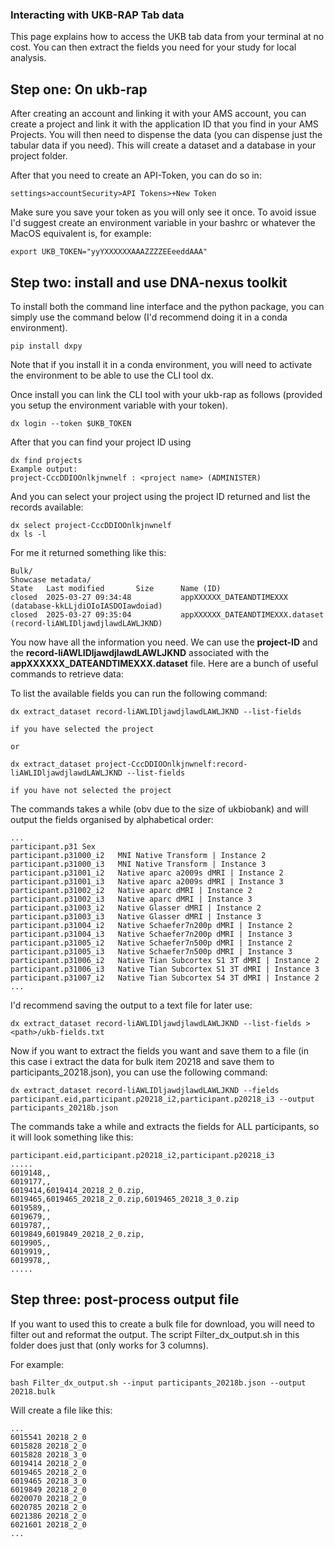 ### Interacting with UKB-RAP Tab data

This page explains how to access the UKB tab data from your terminal at no cost. You can then extract the fields you need for your study for local analysis. 

## Step one: On ukb-rap

After creating an account and linking it with your AMS account, you can create a project and link it with the application ID that you find in your AMS Projects. You will then need to dispense the data (you can dispense just the tabular data if you need). This will create a dataset and a database in your project folder. 

After that you need to create an API-Token, you can do so in:

```
settings>accountSecurity>API Tokens>+New Token
```

Make sure you save your token as you will only see it once. To avoid issue I'd suggest create an environment variable in your bashrc or whatever the MacOS equivalent is, for example:

```
export UKB_TOKEN="yyYXXXXXXAAAZZZZEEeeddAAA"
```

## Step two: install and use DNA-nexus toolkit

To install both the command line interface and the python package, you can simply use the command below (I'd recommend doing it in a conda environment).

```
pip install dxpy
```

Note that if you install it in a conda environment, you will need to activate the environment to be able to use the CLI tool dx. 

Once install you can link the CLI tool with your ukb-rap as follows (provided you setup the environment variable with your token).

```
dx login --token $UKB_TOKEN
```

After that you can find your project ID using 

```
dx find projects
Example output:
project-CccDDIOOnlkjnwnelf : <project name> (ADMINISTER)
```

And you can select your project using the project ID returned and list the records available:

```
dx select project-CccDDIOOnlkjnwnelf
dx ls -l
```

For me it returned something like this:

```
Bulk/
Showcase metadata/
State   Last modified       Size      Name (ID)
closed  2025-03-27 09:34:48           appXXXXXX_DATEANDTIMEXXX (database-kkLLjdiOIoIASDOIawdoiad)
closed  2025-03-27 09:35:04           appXXXXXX_DATEANDTIMEXXX.dataset (record-liAWLIDljawdjlawdLAWLJKND)
```

You now have all the information you need. We can use the **project-ID** and the **record-liAWLIDljawdjlawdLAWLJKND** associated with the **appXXXXXX_DATEANDTIMEXXX.dataset** file. Here are a bunch of useful commands to retrieve data:

To list the available fields you can run the following command:
```
dx extract_dataset record-liAWLIDljawdjlawdLAWLJKND --list-fields

if you have selected the project

or 

dx extract_dataset project-CccDDIOOnlkjnwnelf:record-liAWLIDljawdjlawdLAWLJKND --list-fields

if you have not selected the project
```

The commands takes a while (obv due to the size of ukbiobank) and will output the fields organised by alphabetical order:

```
...
participant.p31	Sex
participant.p31000_i2	MNI Native Transform | Instance 2
participant.p31000_i3	MNI Native Transform | Instance 3
participant.p31001_i2	Native aparc a2009s dMRI | Instance 2
participant.p31001_i3	Native aparc a2009s dMRI | Instance 3
participant.p31002_i2	Native aparc dMRI | Instance 2
participant.p31002_i3	Native aparc dMRI | Instance 3
participant.p31003_i2	Native Glasser dMRI | Instance 2
participant.p31003_i3	Native Glasser dMRI | Instance 3
participant.p31004_i2	Native Schaefer7n200p dMRI | Instance 2
participant.p31004_i3	Native Schaefer7n200p dMRI | Instance 3
participant.p31005_i2	Native Schaefer7n500p dMRI | Instance 2
participant.p31005_i3	Native Schaefer7n500p dMRI | Instance 3
participant.p31006_i2	Native Tian Subcortex S1 3T dMRI | Instance 2
participant.p31006_i3	Native Tian Subcortex S1 3T dMRI | Instance 3
participant.p31007_i2	Native Tian Subcortex S4 3T dMRI | Instance 2
...
```

I'd recommend saving the output to a text file for later use:

```
dx extract_dataset record-liAWLIDljawdjlawdLAWLJKND --list-fields > <path>/ukb-fields.txt
```

Now if you want to extract the fields you want and save them to a file (in this case i extract the data for bulk item 20218 and save them to participants_20218.json), you can use the following command:

```
dx extract_dataset record-liAWLIDljawdjlawdLAWLJKND --fields participant.eid,participant.p20218_i2,participant.p20218_i3 --output participants_20218b.json
```

The commands take a while and extracts the fields for ALL participants, so it will look something like this:

```
participant.eid,participant.p20218_i2,participant.p20218_i3
.....
6019148,,
6019177,,
6019414,6019414_20218_2_0.zip,
6019465,6019465_20218_2_0.zip,6019465_20218_3_0.zip
6019589,,
6019679,,
6019787,,
6019849,6019849_20218_2_0.zip,
6019905,,
6019919,,
6019978,,
.....
```

## Step three: post-process output file

If you want to used this to create a bulk file for download, you will need to filter out and reformat the output. The script Filter_dx_output.sh in this folder does just that (only works for 3 columns).

For example:

```
bash Filter_dx_output.sh --input participants_20218b.json --output 20218.bulk
```

Will create a file like this:
```
...
6015541 20218_2_0
6015828 20218_2_0
6015828 20218_3_0
6019414 20218_2_0
6019465 20218_2_0
6019465 20218_3_0
6019849 20218_2_0
6020070 20218_2_0
6020785 20218_2_0
6021386 20218_2_0
6021601 20218_2_0
...
```

